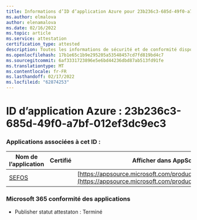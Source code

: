```yaml
---
title: Informations d’ID d’application Azure pour 23b236c3-685d-49f0-a7bf-012ef3dc9ec3
ms.author: elmalova
author: elenamalova
ms.date: 02/16/2022
ms.topic: article
ms.service: attestation
certification_type: attested
description: Toutes les informations de sécurité et de conformité disponibles pour 23b236c3-685d-49f0-a7bf-012ef3dc9ec3.
ms.openlocfilehash: 17b1e65c1b9e295205a53548457cd7fd819bd4c7
ms.sourcegitcommit: 6af3331723896e5e6bd44236dbd87ab513fd91fe
ms.translationtype: MT
ms.contentlocale: fr-FR
ms.lasthandoff: 02/17/2022
ms.locfileid: "62874253"
---
```

# <a name="azure-app-id-23b236c3-685d-49f0-a7bf-012ef3dc9ec3"></a>ID d’application Azure : 23b236c3-685d-49f0-a7bf-012ef3dc9ec3


### <a name="apps-associated-with-this-id"></a>Applications associées à cet ID :
| **Nom de l’application** | **Certifié** | **Afficher dans AppSource** |
|--------------|---------------|-----------------------|
| [SEFOS](https://docs.microsoft.com/microsoft-365-app-certification/forward/WA200003219) |  | [https://appsource.microsoft.com/product/office/WA200003219](https://appsource.microsoft.com/product/office/WA200003219) |

### <a name="microsoft-365-app-compliance-status"></a>Microsoft 365 conformité des applications
- Publisher statut attestaton : Terminé
